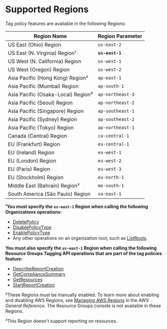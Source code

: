 # Supported Regions<a name="tag-policies-regions"></a>

Tag policy features are available in the following Regions: 


| Region Name | Region Parameter | 
| --- | --- | 
| US East \(Ohio\) Region | `us-east-2` | 
| US East \(N\. Virginia\) Region¹ | **`us-east-1`** | 
| US West \(N\. California\) Region | `us-west-1` | 
| US West \(Oregon\) Region | `us-west-2` | 
| Asia Pacific \(Hong Kong\) Region² | `ap-east-1` | 
| Asia Pacific \(Mumbai\) Region | `ap-south-1` | 
| Asia Pacific \(Osaka\-Local\) Region³ | `ap-northeast-3` | 
| Asia Pacific \(Seoul\) Region | `ap-northeast-2` | 
| Asia Pacific \(Singapore\) Region | `ap-southeast-1` | 
| Asia Pacific \(Sydney\) Region | `ap-southeast-2` | 
| Asia Pacific \(Tokyo\) Region | `ap-northeast-1` | 
| Canada \(Central\) Region | `ca-central-1` | 
| EU \(Frankfurt\) Region | `eu-central-1` | 
| EU \(Ireland\) Region | `eu-west-1` | 
| EU \(London\) Region | `eu-west-2` | 
| EU \(Paris\) Region | `eu-west-3` | 
| EU \(Stockholm\) Region | `eu-north-1` | 
| Middle East \(Bahrain\) Region² | `me-south-1` | 
| South America \(São Paulo\) Region | `sa-east-1` | 

**¹You must specify the `us-east-1` Region when calling the following Organizations operations:**
+ [DeletePolicy](https://docs.aws.amazon.com/organizations/latest/APIReference/API_DeletePolicy.html)
+ [DisablePolicyType](https://docs.aws.amazon.com/organizations/latest/APIReference/API_DisablePolicyType.html)
+ [EnablePolicyType](https://docs.aws.amazon.com/organizations/latest/APIReference/API_EnablePolicyType.html)
+ Any other operations on an organization root, such as [ListRoots](https://docs.aws.amazon.com/organizations/latest/APIReference/API_ListRoots.html)\.

**You must also specify the `us-east-1` Region when calling the following Resource Groups Tagging API operations that are part of the tag policies feature:**
+ [DescribeReportCreation](https://docs.aws.amazon.com//resourcegroupstagging/latest/APIReference/API_DescribeReportCreation.html)
+ [GetComplianceSummary](https://docs.aws.amazon.com//resourcegroupstagging/latest/APIReference/API_GetComplianceSummary.html)
+ [GetResources](https://docs.aws.amazon.com//resourcegroupstagging/latest/APIReference/API_GetResources.html)
+ [StartReportCreation](https://docs.aws.amazon.com//resourcegroupstagging/latest/APIReference/API_StartReportCreation.html)

²These Regions must be manually enabled\. To learn more about enabling and disabling AWS Regions, see [Managing AWS Regions](https://docs.aws.amazon.com/general/latest/gr/rande-manage.html) in the *AWS General Reference*\. The Resource Groups console is not available in these Regions\.

³This Region doesn't support reporting on resources\.